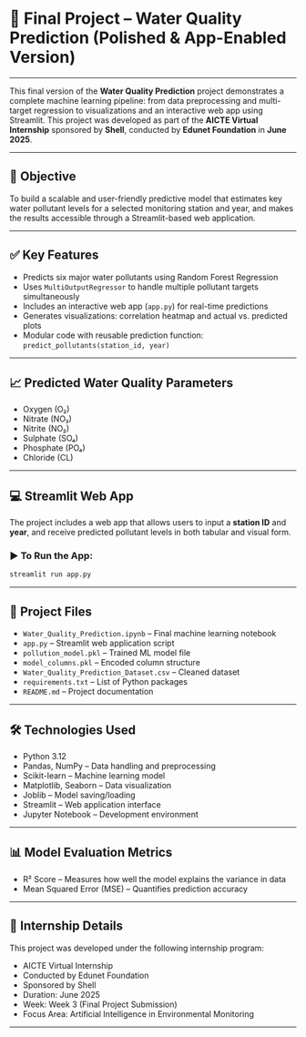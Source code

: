 # 🌊 Final Project – Water Quality Prediction (Polished & App-Enabled Version)
---

This final version of the **Water Quality Prediction** project demonstrates a complete machine learning pipeline: from data preprocessing and multi-target regression to visualizations and an interactive web app using Streamlit. This project was developed as part of the **AICTE Virtual Internship** sponsored by **Shell**, conducted by **Edunet Foundation** in **June 2025**.

---

## 🎯 Objective

To build a scalable and user-friendly predictive model that estimates key water pollutant levels for a selected monitoring station and year, and makes the results accessible through a Streamlit-based web application.

---

## ✅ Key Features

* Predicts six major water pollutants using Random Forest Regression
* Uses `MultiOutputRegressor` to handle multiple pollutant targets simultaneously
* Includes an interactive web app (`app.py`) for real-time predictions
* Generates visualizations: correlation heatmap and actual vs. predicted plots
* Modular code with reusable prediction function: `predict_pollutants(station_id, year)`

---

## 📈 Predicted Water Quality Parameters

* Oxygen (O₂)
* Nitrate (NO₃)
* Nitrite (NO₂)
* Sulphate (SO₄)
* Phosphate (PO₄)
* Chloride (CL)

---

## 💻 Streamlit Web App

The project includes a web app that allows users to input a **station ID** and **year**, and receive predicted pollutant levels in both tabular and visual form.

### ▶️ To Run the App:

```bash
streamlit run app.py
```

---

## 📁 Project Files

* `Water_Quality_Prediction.ipynb` – Final machine learning notebook
* `app.py` – Streamlit web application script
* `pollution_model.pkl` – Trained ML model file
* `model_columns.pkl` – Encoded column structure
* `Water_Quality_Prediction_Dataset.csv` – Cleaned dataset
* `requirements.txt` – List of Python packages
* `README.md` – Project documentation

---

## 🛠️ Technologies Used

* Python 3.12
* Pandas, NumPy – Data handling and preprocessing
* Scikit-learn – Machine learning model
* Matplotlib, Seaborn – Data visualization
* Joblib – Model saving/loading
* Streamlit – Web application interface
* Jupyter Notebook – Development environment

---

## 📊 Model Evaluation Metrics

* R² Score – Measures how well the model explains the variance in data
* Mean Squared Error (MSE) – Quantifies prediction accuracy

---

## 📅 Internship Details

This project was developed under the following internship program:

* AICTE Virtual Internship
* Conducted by Edunet Foundation
* Sponsored by Shell
* Duration: June 2025
* Week: Week 3 (Final Project Submission)
* Focus Area: Artificial Intelligence in Environmental Monitoring

---

